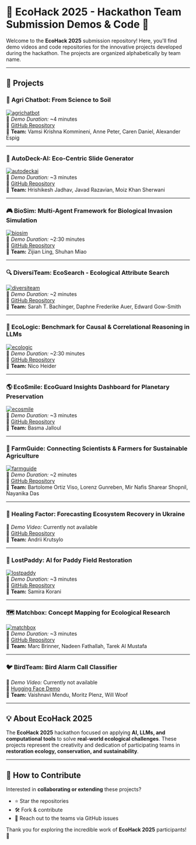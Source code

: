 # 🌱 EcoHack 2025 - Hackathon Team Submission Demos & Code 🌿  

Welcome to the **EcoHack 2025** submission repository! Here, you'll find demo videos and code repositories for the innovative projects developed during the hackathon. The projects are organized alphabetically by team name.

---

## 🚀 Projects

### 🌾 Agri Chatbot: From Science to Soil  
[![agrichatbot](https://img.youtube.com/vi/gtgdwoRFW7U/0.jpg)](https://www.youtube.com/watch?v=gtgdwoRFW7U)  
📌 *Demo Duration:* ~4 minutes  
🔗 [GitHub Repository](https://github.com/Vamsi-Kommineni/Agri_chatbot)  
👥 **Team:** Vamsi Krishna Kommineni, Anne Peter, Caren Daniel, Alexander Espig  

---

### 🎨 AutoDeck-AI: Eco-Centric Slide Generator  
[![autodeckai](https://placehold.co/560x315?text=AutoDeck-AI)](https://vimeo.com/1050934412/187d07401a?share=copy)  
📌 *Demo Duration:* ~3 minutes  
🔗 [GitHub Repository](https://github.com/knowhrishi/AutoDeckAI-EchoHack)  
👥 **Team:** Hrishikesh Jadhav, Javad Razavian, Moiz Khan Sherwani  

---

### 🎮 BioSim: Multi-Agent Framework for Biological Invasion Simulation  
[![biosim](https://placehold.co/560x315?text=BioSim)](https://www.loom.com/share/5131baf9d51e4057974ccfb0a96cac2f?sid=74378f4c-755f-4dbc-ad59-1489fb1d2c8d)  
📌 *Demo Duration:* ~2:30 minutes  
🔗 [GitHub Repository](https://github.com/Georgelingzj/ecohack-2025)  
👥 **Team:** Zijian Ling, Shuhan Miao  

---

### 🔍 DiversiTeam: EcoSearch - Ecological Attribute Search  
[![diversiteam](https://img.youtube.com/vi/hzzh0n7r93Y/0.jpg)](https://www.youtube.com/watch?v=hzzh0n7r93Y)  
📌 *Demo Duration:* ~2 minutes  
🔗 [GitHub Repository](https://github.com/stbachinger/DiversiTeam_Ecological-Attribute-Search)  
👥 **Team:** Sarah T. Bachinger, Daphne Frederike Auer, Edward Gow-Smith  

---

### 🔬 EcoLogic: Benchmark for Causal & Correlational Reasoning in LLMs  
[![ecologic](https://img.youtube.com/vi/ihIilU5kT9k/0.jpg)](https://www.youtube.com/watch?v=ihIilU5kT9k)  
📌 *Demo Duration:* ~2:30 minutes  
🔗 [GitHub Repository](https://github.com/nheider/ecologic)  
👥 **Team:** Nico Heider  

---

### 🌎 EcoSmile: EcoGuard Insights Dashboard for Planetary Preservation  
[![ecosmile](https://placehold.co/560x315?text=EcoSmile)](https://www.loom.com/share/e1eb3f569ddc4f598964caf3aa1dabd5?sid=772da6cc-b5b9-40e6-8419-fd25f9459ba1)  
📌 *Demo Duration:* ~3 minutes  
🔗 [GitHub Repository](https://github.com/basmajalloul/ecoguard)  
👥 **Team:** Basma Jalloul  

---

### 🌿 FarmGuide: Connecting Scientists & Farmers for Sustainable Agriculture  
[![farmguide](https://img.youtube.com/vi/g3sFBekraBA/0.jpg)](https://www.youtube.com/watch?v=g3sFBekraBA)  
📌 *Demo Duration:* ~2 minutes  
🔗 [GitHub Repository](https://github.com/Gunreben/FarmersGuide)  
👥 **Team:** Bartolome Ortiz Viso, Lorenz Gunreben, Mir Nafis Sharear Shopnil, Nayanika Das  

---

### 🔄 Healing Factor: Forecasting Ecosystem Recovery in Ukraine  
📌 *Demo Video:* Currently not available  
🔗 [GitHub Repository](https://github.com/DentonJC/Healing-Factor)  
👥 **Team:** Andrii Krutsylo  

---

### 🌾 LostPaddy: AI for Paddy Field Restoration  
[![lostpaddy](https://img.youtube.com/vi/hfjgEk9JzWw/0.jpg)](https://www.youtube.com/watch?v=hfjgEk9JzWw)  
📌 *Demo Duration:* ~3 minutes  
🔗 [GitHub Repository](https://github.com/skorani/Ecohack)  
👥 **Team:** Samira Korani  

---

### 🗺️ Matchbox: Concept Mapping for Ecological Research  
[![matchbox](https://img.youtube.com/vi/ffpOjGeaZlI/0.jpg)](https://www.youtube.com/watch?v=ffpOjGeaZlI)  
📌 *Demo Duration:* ~3 minutes  
🔗 [GitHub Repository](https://github.com/EcoWeaver/EcoHack-Ontology-Concept-Disambiguation)  
👥 **Team:** Marc Brinner, Nadeen Fathallah, Tarek Al Mustafa  

---

### 🐦 BirdTeam: Bird Alarm Call Classifier  
📌 *Demo Video:* Currently not available  
🔗 [Hugging Face Demo](https://huggingface.co/spaces/mendu/birdalarmcallclassifier/tree/main)  
👥 **Team:** Vaishnavi Mendu, Moritz Plenz, Will Woof  

---

## 💡 About EcoHack 2025  
The **EcoHack 2025** hackathon focused on applying **AI, LLMs, and computational tools** to solve **real-world ecological challenges**. These projects represent the creativity and dedication of participating teams in **restoration ecology, conservation, and sustainability**.

---

## 📌 How to Contribute  
Interested in **collaborating or extending** these projects?  
- ⭐ Star the repositories  
- 🛠️ Fork & contribute  
- 💬 Reach out to the teams via GitHub issues  

Thank you for exploring the incredible work of **EcoHack 2025** participants! 🎉
